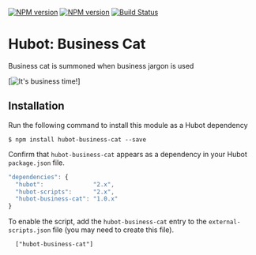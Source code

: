 [![NPM version](https://badge.fury.io/js/hubot-business-cat.png)](http://badge.fury.io/js/hubot-business-cat) [![NPM version](https://david-dm.org/okize/hubot-business-cat.png)](https://david-dm.org/okize/hubot-business-cat) [![Build Status](https://secure.travis-ci.org/okize/hubot-business-cat.png)](http://travis-ci.org/okize/hubot-business-cat)

# Hubot: Business Cat

Business cat is summoned when business jargon is used

[![It's business time!](https://raw.github.com/okize/hubot-business-cat/gh-pages/animated-business-cat.gif)]

## Installation

Run the following command to install this module as a Hubot dependency

```
$ npm install hubot-business-cat --save
```


Confirm that `hubot-business-cat` appears as a dependency in your Hubot `package.json` file.

```javascript
"dependencies": {
  "hubot":              "2.x",
  "hubot-scripts":      "2.x",
  "hubot-business-cat": "1.0.x"
}
```


To enable the script, add the `hubot-business-cat` entry to the `external-scripts.json` file (you may need to create this file).
```
  ["hubot-business-cat"]
```